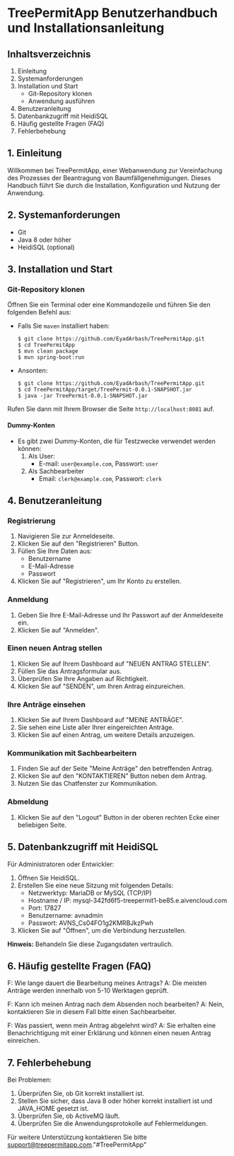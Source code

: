 # TreePermitApp Benutzerhandbuch und Installationsanleitung


## Inhaltsverzeichnis
1. Einleitung
2. Systemanforderungen
3. Installation und Start
   - Git-Repository klonen
   - Anwendung ausführen
4. Benutzeranleitung
5. Datenbankzugriff mit HeidiSQL
6. Häufig gestellte Fragen (FAQ)
7. Fehlerbehebung

## 1. Einleitung

Willkommen bei TreePermitApp, einer Webanwendung zur Vereinfachung des Prozesses der Beantragung von Baumfällgenehmigungen. Dieses Handbuch führt Sie durch die Installation, Konfiguration und Nutzung der Anwendung.

## 2. Systemanforderungen

- Git
- Java 8 oder höher
- HeidiSQL (optional)

## 3. Installation und Start

### Git-Repository klonen

Öffnen Sie ein Terminal oder eine Kommandozeile und führen Sie den folgenden Befehl aus:

- Falls Sie `maven` installiert haben:
    ````
    $ git clone https://github.com/EyadArbash/TreePermitApp.git
    $ cd TreePermitApp
    $ mvn clean package
    $ mvn spring-boot:run
    ````
- Ansonten:
    ````
    $ git clone https://github.com/EyadArbash/TreePermitApp.git
    $ cd TreePermitApp/target/TreePermit-0.0.1-SNAPSHOT.jar
    $ java -jar TreePermit-0.0.1-SNAPSHOT.jar
    ````
Rufen Sie dann mit Ihrem Browser die Seite `http://localhost:8081` auf.

####  Dummy-Konten

- Es gibt zwei Dummy-Konten, die für Testzwecke verwendet werden können:
  1. Als User:
     - E-mail: `user@example.com`, Passwort: `user`
  2. Als Sachbearbeiter
     - Email: `clerk@example.com`, Passwort: `clerk`

## 4. Benutzeranleitung

### Registrierung

1. Navigieren Sie zur Anmeldeseite.
2. Klicken Sie auf den "Registrieren" Button.
3. Füllen Sie Ihre Daten aus:
   - Benutzername
   - E-Mail-Adresse
   - Passwort
4. Klicken Sie auf "Registrieren", um Ihr Konto zu erstellen.

### Anmeldung

1. Geben Sie Ihre E-Mail-Adresse und Ihr Passwort auf der Anmeldeseite ein.
2. Klicken Sie auf "Anmelden".


### Einen neuen Antrag stellen

1. Klicken Sie auf Ihrem Dashboard auf "NEUEN ANTRAG STELLEN".
2. Füllen Sie das Antragsformular aus.
3. Überprüfen Sie Ihre Angaben auf Richtigkeit.
4. Klicken Sie auf "SENDEN", um Ihren Antrag einzureichen.

### Ihre Anträge einsehen

1. Klicken Sie auf Ihrem Dashboard auf "MEINE ANTRÄGE".
2. Sie sehen eine Liste aller Ihrer eingereichten Anträge.
3. Klicken Sie auf einen Antrag, um weitere Details anzuzeigen.

### Kommunikation mit Sachbearbeitern

1. Finden Sie auf der Seite "Meine Anträge" den betreffenden Antrag.
2. Klicken Sie auf den "KONTAKTIEREN" Button neben dem Antrag.
3. Nutzen Sie das Chatfenster zur Kommunikation.

### Abmeldung

1. Klicken Sie auf den "Logout" Button in der oberen rechten Ecke einer beliebigen Seite.

## 5. Datenbankzugriff mit HeidiSQL

Für Administratoren oder Entwickler:

1. Öffnen Sie HeidiSQL.
2. Erstellen Sie eine neue Sitzung mit folgenden Details:
   - Netzwerktyp: MariaDB or MySQL (TCP/IP)
   - Hostname / IP: mysql-342fd6f5-treepermit1-be85.e.aivencloud.com
   - Port: 17827
   - Benutzername: avnadmin
   - Passwort: AVNS_Cs04FO1g2KMRBJkzPwh
3. Klicken Sie auf "Öffnen", um die Verbindung herzustellen.

**Hinweis:** Behandeln Sie diese Zugangsdaten vertraulich.

## 6. Häufig gestellte Fragen (FAQ)

F: Wie lange dauert die Bearbeitung meines Antrags?
A: Die meisten Anträge werden innerhalb von 5-10 Werktagen geprüft.

F: Kann ich meinen Antrag nach dem Absenden noch bearbeiten?
A: Nein, kontaktieren Sie in diesem Fall bitte einen Sachbearbeiter.

F: Was passiert, wenn mein Antrag abgelehnt wird?
A: Sie erhalten eine Benachrichtigung mit einer Erklärung und können einen neuen Antrag einreichen.

## 7. Fehlerbehebung

Bei Problemen:

1. Überprüfen Sie, ob Git korrekt installiert ist.
2. Stellen Sie sicher, dass Java 8 oder höher korrekt installiert ist und JAVA_HOME gesetzt ist.
3. Überprüfen Sie, ob ActiveMQ läuft.
4. Überprüfen Sie die Anwendungsprotokolle auf Fehlermeldungen.

Für weitere Unterstützung kontaktieren Sie bitte support@treepermitapp.com."#TreePermitApp" 
